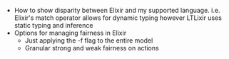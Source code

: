 - How to show disparity between Elixir and my supported language. i.e. Elixir's match operator allows for dynamic typing however LTLixir uses static typing and inference
- Options for managing fairness in Elixir
	- Just applying the -f flag to the entire model
	- Granular strong and weak fairness on actions